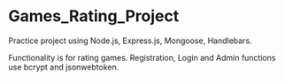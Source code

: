 # Games_Rating_Project
Practice project using Node.js, Express.js, Mongoose, Handlebars.

Functionality is for rating games. Registration, Login and Admin functions use bcrypt and jsonwebtoken.
